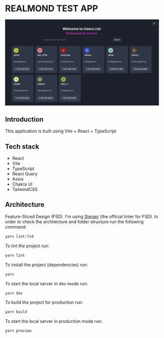 # REALMOND TEST APP

![Banner](./public/image.png)

## Introduction

This application is built using Vite + React + TypeScript

## Tech stack

- React
- Vite
- TypeScript
- React Query
- Axios
- Chakra UI
- TailwindCSS

## Architecture

Feature-Sliced Design (FSD). I'm using [Steiger](https://github.com/feature-sliced/steiger) (the official linter for FSD). In order to check the architecture and folder structure run the following command:

```bash
yarn lint:fsd
```

To lint the project run:

```bash
yarn lint
```

To install the project (dependencies) run:

```bash
yarn
```

To start the local server in dev mode run:

```bash
yarn dev
```

To build the project for production run:

```bash
yarn build
```

To start the local server in production mode run:

```bash
yarn preview
```
